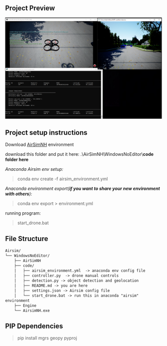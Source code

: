 ## Project Preview
![Program in motion](https://github.com/grcheulishvili/AirsimDrone-Experiment/blob/main/preview.PNG)

## Project setup instructions

Download [AirSimNH](https://github.com/microsoft/AirSim/releases/download/v1.8.1-windows/AirSimNH.zip) environment

download this folder and put it here: .\AirSimNH\WindowsNoEditor\\**code folder here**

*Anaconda Airsim env setup:*
> conda env create -f airsim_environment.yml

*Anaconda environment export(**if you want to share your new environment with others**):*
> conda env export > environment.yml

running program:
> start_drone.bat


File Structure
-------------------- 
```
Airsim/
└── WindowsNoEditor/
    ├── AirSimNH
    ├── code/
    │   ├── airsim_environment.yml  -> anaconda env config file 
    │   ├── controller.py  -> drone manual controls
    │   ├── detection.py -> object detection and geolocation
    │   ├── README.md -> you are here
    │   ├── settings.json -> Airsim config file
    │   └── start_drone.bat -> run this in anaconda "airsim" environment
    ├── Engine
    └── AirsimNH.exe
```

## PIP Dependencies
> pip install mgrs geopy pyproj



